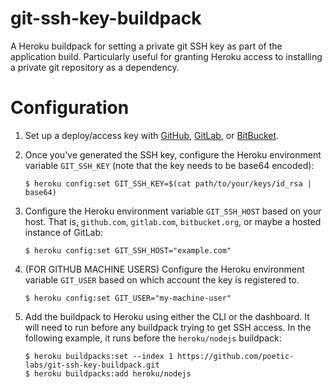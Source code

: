 # git-ssh-key-buildpack

A Heroku buildpack for setting a private git SSH key as part of the application build. Particularly useful for granting Heroku access to installing a private git repository as a dependency.

# Configuration

1. Set up a deploy/access key with [GitHub](https://developer.github.com/v3/guides/managing-deploy-keys/), [GitLab](https://docs.gitlab.com/ce/ssh/README.html#deploy-keys), or [BitBucket](https://confluence.atlassian.com/bitbucketserver/ssh-access-keys-for-system-use-776639781.html).

2. Once you've generated the SSH key, configure the Heroku environment variable `GIT_SSH_KEY` (note that the key needs to be base64 encoded):

    ```shell
    $ heroku config:set GIT_SSH_KEY=$(cat path/to/your/keys/id_rsa | base64)
    ```

3. Configure the Heroku environment variable `GIT_SSH_HOST` based on your host. That is, `github.com`, `gitlab.com`, `bitbucket.org`, or maybe a hosted instance of GitLab:

    ```shell
    $ heroku config:set GIT_SSH_HOST="example.com"
    ```
4. (FOR GITHUB MACHINE USERS) Configure the Heroku environment variable `GIT_USER` based on which account the key is registered to. 

    ```shell
    $ heroku config:set GIT_USER="my-machine-user"

5. Add the buildpack to Heroku using either the CLI or the dashboard. It will need to run before any buildpack trying to get SSH access. In the following example, it runs before the `heroku/nodejs` buildpack:

    ```shell
    $ heroku buildpacks:set --index 1 https://github.com/poetic-labs/git-ssh-key-buildpack.git
    $ heroku buildpacks:add heroku/nodejs
    ```
